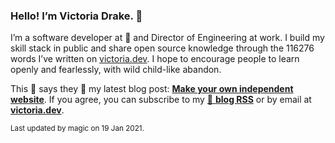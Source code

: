 ### Hello! I’m Victoria Drake. 👋

I’m a software developer at 💜 and Director of Engineering at work. I build my skill stack in public and share open source knowledge through the 116276 words I’ve written on [victoria.dev](https://victoria.dev). I hope to encourage people to learn openly and fearlessly, with wild child-like abandon.

This 🦡 says they 🙌 my latest blog post: **[Make your own independent website](https://victoria.dev/blog/make-your-own-independent-website/)**. If you agree, you can subscribe to my [📡 **blog RSS**](https://victoria.dev/index.xml) or by email at [**victoria.dev**](https://victoria.dev).

<sub>Last updated by magic on 19 Jan 2021.</sub>
